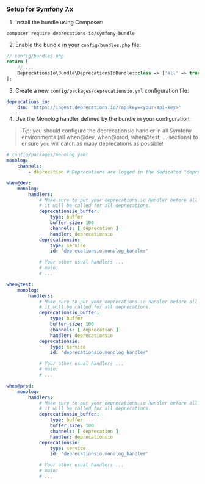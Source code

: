 ### Setup for Symfony 7.x

1. Install the bundle using Composer:

```
composer require deprecations-io/symfony-bundle
```

2. Enable the bundle in your `config/bundles.php` file:

```php
// config/bundles.php
return [
    // ...
    DeprecationsIo\Bundle\DeprecationsIoBundle::class => ['all' => true],
];

```

3. Create a new `config/packages/deprecationsio.yml` configuration file:

```yaml
deprecations_io:
    dsn: 'https://ingest.deprecations.io/?apikey=<your-api-key>'
```

4. Use the Monolog handler defined by the bundle in your configuration:

> *Tip*: you should configure the deprecationsio handler in all Symfony environments (all
> when@dev, when@prod, when@test, ... sections) to ensure you will catch as many deprecations
> as possible!

```yaml
# config/packages/monolog.yaml
monolog:
    channels:
        - deprecation # Deprecations are logged in the dedicated "deprecation" channel when it exists

when@dev:
    monolog:
        handlers:
            # Make sure to put your deprecations.io handler before all other handlers to be certain 
            # it will be called for all deprecations.
            deprecationsio_buffer:
                type: buffer
                buffer_size: 100
                channels: [ deprecation ]
                handler: deprecationsio
            deprecationsio:
                type: service
                id: 'deprecationsio.monolog_handler'

            # Your other usual handlers ...
            # main:
            # ...

when@test:
    monolog:
        handlers:
            # Make sure to put your deprecations.io handler before all other handlers to be certain 
            # it will be called for all deprecations.
            deprecationsio_buffer:
                type: buffer
                buffer_size: 100
                channels: [ deprecation ]
                handler: deprecationsio
            deprecationsio:
                type: service
                id: 'deprecationsio.monolog_handler'

            # Your other usual handlers ...
            # main:
            # ...

when@prod:
    monolog:
        handlers:
            # Make sure to put your deprecations.io handler before all other handlers to be certain 
            # it will be called for all deprecations.
            deprecationsio_buffer:
                type: buffer
                buffer_size: 100
                channels: [ deprecation ]
                handler: deprecationsio
            deprecationsio:
                type: service
                id: 'deprecationsio.monolog_handler'

            # Your other usual handlers ...
            # main:
            # ...
```
